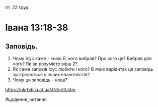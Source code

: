 
_пт, 22 груд._

# Івана 13:18-38

## Заповідь.
1. Чому Ісус каже - знаю Я, кого вибрав? Про кого це? Вибрав для чого? Як ви розумієте вірш 2?
2. Як саме заповів Ісус любити і кого? В яких варіантах ця заповідь зустрічається у інших євангелістів?
3. Чому ця заповідь - нова?

https://ukrbiblia.at.ua/JN/jn13.htm 

#щоденне_читання
